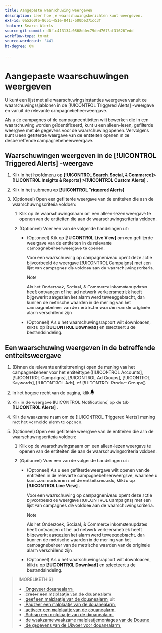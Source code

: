```yaml
---
title: Aangepaste waarschuwing weergeven
description: Leer hoe je waarschuwingsberichten kunt weergeven.
exl-id: 0a5260f6-8651-451e-841c-600be371cc3f
feature: Search Alerts
source-git-commit: d0f1c413134a0868ddec79ded7672af316267edd
workflow-type: tm+mt
source-wordcount: '441'
ht-degree: 0%

---
```


# Aangepaste waarschuwingen weergeven

U kunt een lijst met alle waarschuwingsinstanties weergeven vanuit de waarschuwingssjablonen in de [!UICONTROL Triggered Alerts] -weergave en vanuit de relevante campagnebeheerweergave.

Als u de campagnes of de campagneentiteiten wilt bewerken die in een waarschuwing worden geïdentificeerd, kunt u een alleen-lezen, gefilterde weergave met de gegevens voor de waarschuwing openen. Vervolgens kunt u een gefilterde weergave van de entiteiten openen in de desbetreffende campagnebeheerweergave.

## Waarschuwingen weergeven in de [!UICONTROL Triggered Alerts] -weergave

1. Klik in het hoofdmenu op **[!UICONTROL Search, Social, & Commerce]> [!UICONTROL Insights & Reports] >[!UICONTROL Custom Alerts]** .

1. Klik in het submenu op **[!UICONTROL Triggered Alerts]** .

1. (Optioneel) Open een gefilterde weergave van de entiteiten die aan de waarschuwingscriteria voldoen:

   1. Klik op de waarschuwingsnaam om een alleen-lezen weergave te openen van de entiteiten die aan de waarschuwingscriteria voldoen.

   1. (Optioneel) Voer een van de volgende handelingen uit:

      * (Optioneel) Klik op **[!UICONTROL Live View]** om een gefilterde weergave van de entiteiten in de relevante campagnebeheerweergave te openen.

        Voor een waarschuwing op campagneniveau opent deze actie bijvoorbeeld de weergave [!UICONTROL Campaigns] met een lijst van campagnes die voldoen aan de waarschuwingscriteria.

        >[!NOTE]
        >
        >Als het Onderzoek, Sociaal, &amp; Commerce inkomstenupdates heeft ontvangen of het ad netwerk verkeersmetriek heeft bijgewerkt aangezien het alarm werd teweeggebracht, dan kunnen de metrische waarden in de mening van het campagnebeheer van de metrische waarden van de originele alarm verschillend zijn.

      * (Optioneel) Als u het waarschuwingsrapport wilt downloaden, klikt u op **[!UICONTROL Download]** en selecteert u de bestandsindeling.

## Een waarschuwing weergeven in de betreffende entiteitsweergave

1. (Binnen de relevante entiteitmening) open de mening van het campagnebeheer voor het entiteittype ([!UICONTROL Accounts], [!UICONTROL Campaigns], [!UICONTROL Ad Groups], [!UICONTROL Keywords], [!UICONTROL Ads], of [!UICONTROL Product Groups]).

1. In het hogere recht van de pagina, klik ![&#128279;](/help/search-social-commerce/assets/notifications-panel.png " Meldingen van 0&rbrace; ")

1. Klik in de weergave [!UICONTROL Notifications] op de tab **[!UICONTROL Alerts]** .

1. Klik de waakzame naam om de [!UICONTROL Triggered Alerts] mening met het vermelde alarm te openen.

1. (Optioneel) Open een gefilterde weergave van de entiteiten die aan de waarschuwingscriteria voldoen:

   1. Klik op de waarschuwingsnaam om een alleen-lezen weergave te openen van de entiteiten die aan de waarschuwingscriteria voldoen.

   1. (Optioneel) Voer een van de volgende handelingen uit:

      * (Optioneel) Als u een gefilterde weergave wilt openen van de entiteiten in de relevante campagnebeheerweergave, waarmee u kunt communiceren met de entiteitsrecords, klikt u op **[!UICONTROL Live View]** .

        Voor een waarschuwing op campagneniveau opent deze actie bijvoorbeeld de weergave [!UICONTROL Campaigns] met een lijst van campagnes die voldoen aan de waarschuwingscriteria.

        >[!NOTE]
        >
        >Als het Onderzoek, Sociaal, &amp; Commerce inkomstenupdates heeft ontvangen of het ad netwerk verkeersmetriek heeft bijgewerkt aangezien het alarm werd teweeggebracht, dan kunnen de metrische waarden in de mening van het campagnebeheer van de metrische waarden van de originele alarm verschillend zijn.

      * (Optioneel) Als u het waarschuwingsrapport wilt downloaden, klikt u op **[!UICONTROL Download]** en selecteert u de bestandsindeling.


>[!MORELIKETHIS]
>
>* [&#x200B; Ongeveer douanealarm &#x200B;](alert-about.md)
>* [&#x200B; creeer een malplaatje van de douanealarm &#x200B;](alert-template-create.md)
>* [&#x200B; geef een malplaatje van de douanealarm &#x200B;](alert-template-edit.md) uit
>* [&#x200B; Pauzeer een malplaatje van de douanealarm &#x200B;](alert-template-pause.md)
>* [&#x200B; activeer een malplaatje van de douanealarm &#x200B;](alert-template-activate.md)
>* [&#x200B; Schrap een malplaatje van de douanealarm &#x200B;](alert-template-delete.md)
>* [&#x200B; de waakzame waakzame malplaatjemontages van de Douane &#x200B;](alert-template-settings.md)
>* [&#x200B; de gegevens van de Uitvoer voor douanealarm &#x200B;](alert-export-data.md)
